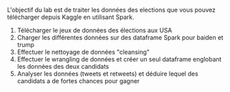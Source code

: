 L'objectif du lab est de traiter les données des elections
que vous pouvez télécharger depuis Kaggle en utilisant Spark.

1. Télécharger le jeux de données des élections aux USA
2. Charger les différentes données sur des dataframe Spark pour baiden et trump
3. Effectuer le nettoyage de données "cleansing"
4. Effectuer le wrangling de données et créer un seul dataframe englobant les données des deux candidats
5. Analyser les données (tweets et retweets) et déduire lequel des candidats a de fortes chances pour gagner
                            